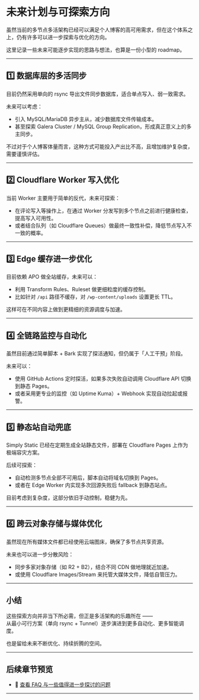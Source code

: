 # 未来计划与可探索方向

虽然当前的多节点多活架构已经可以满足个人博客的高可用需求，但在这个体系之上，仍有许多可以进一步探索与优化的方向。

这里记录一些未来可能逐步实现的思路与想法，也算是一份小型的 roadmap。

---

## 1️⃣ 数据库层的多活同步

目前仍然采用单向的 rsync 导出文件同步数据库，适合单点写入、弱一致需求。

未来可以考虑：
- 引入 MySQL/MariaDB 异步主从，减少数据库文件传输成本。
- 甚至探索 Galera Cluster / MySQL Group Replication，形成真正意义上的多主同步。
  
不过对于个人博客体量而言，这种方式可能投入产出比不高，且增加维护复杂度，需要谨慎评估。

---

## 2️⃣ Cloudflare Worker 写入优化

当前 Worker 主要用于简单的反代，未来可探索：
- 在评论写入等操作上，在通过 Worker 分发写到多个节点之前进行健康检查，提高写入可用性。
- 或者结合队列（如 Cloudflare Queues）做最终一致性补偿，降低节点写入不一致的概率。

---

## 3️⃣ Edge 缓存进一步优化

目前依赖 APO 做全站缓存，未来可以：
- 利用 Transform Rules、Ruleset 做更细粒度的缓存控制。
- 比如针对 `/api` 路径不缓存，对 `/wp-content/uploads` 设置更长 TTL。

这样可在不同内容上做到更精细的资源调度与加速。

---

## 4️⃣ 全链路监控与自动化

虽然目前通过简单脚本 + Bark 实现了探活通知，但仍属于「人工干预」阶段。

未来可以：
- 使用 GitHub Actions 定时探活，如果多次失败自动调用 Cloudflare API 切换到静态 Pages。
- 或者采用更专业的监控（如 Uptime Kuma）+ Webhook 实现自动拉起或报警。

---

## 5️⃣ 静态站自动兜底

Simply Static 已经在定期生成全站静态文件，部署在 Cloudflare Pages 上作为极端容灾方案。

后续可探索：
- 自动检测多节点全部不可用后，脚本自动将域名切换到 Pages。
- 或者在 Edge Worker 内实现多次回源失败后 fallback 到静态站点。

目前考虑到复杂度，这部分依旧手动控制，稳健为先。

---

## 6️⃣ 跨云对象存储与媒体优化

虽然现在所有媒体文件都已经使用云端图床，确保了多节点共享资源。

未来也可以进一步分散风险：
- 同步多家对象存储（如 R2 + B2），结合不同 CDN 做地理就近加速。
- 或使用 Cloudflare Images/Stream 来托管大媒体文件，降低自管压力。

---

## 小结

这些探索方向并非当下所必需，但正是多活架构的乐趣所在 ——  
从最小可行方案（单向 rsync + Tunnel）逐步演进到更多自动化、更多智能调度。

也是留给未来不断优化、持续折腾的空间。

---

## 后续章节预览

- 📌 [查看 FAQ 与一些值得进一步探讨的问题](./07-faq.md)

---